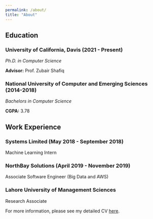 ```yaml
---
permalink: /about/
title: "About"
---
```


## Education
### **University of California, Davis (2021 - Present)**
*Ph.D. in Computer Science*

**Advisor:** Prof. Zubair Shafiq

### **National University of Computer and Emerging Sciences (2014-2018)**
*Bachelors in Computer Science*

**CGPA:** 3.78

## Work Experience

### **Systems Limited (May 2018 - September 2018)**
Machine Learning Intern

### **NorthBay Solutions** (April 2019 - November 2019)
Associate Software Engineer (Big Data and AWS)

### **Lahore University of Management Sciences**
Research Associate


For more information, please see my detailed CV [here](../assets/docs/CV.pdf).